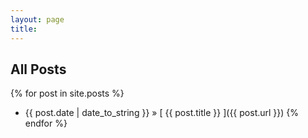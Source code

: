 ```yaml
---
layout: page
title: 
---
```


## All Posts

{% for post in site.posts %}
  * {{ post.date | date_to_string }} &raquo; [ {{ post.title }} ]({{ post.url }})
{% endfor %}